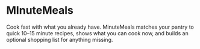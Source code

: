 # MInuteMeals
Cook fast with what you already have. MinuteMeals matches your pantry to quick 10–15 minute recipes, shows what you can cook now, and builds an optional shopping list for anything missing.
